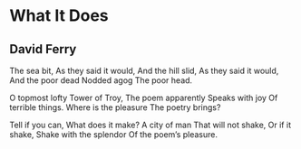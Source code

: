 # What It Does
## David Ferry
The sea bit,
As they said it would,
And the hill slid,
As they said it would,
And the poor dead
Nodded agog
The poor head.

O topmost lofty
Tower of Troy,
The poem apparently
Speaks with joy
Of terrible things.
Where is the pleasure
The poetry brings?

Tell if you can,
What does it make?
A city of man
That will not shake,
Or if it shake,
Shake with the splendor
Of the poem’s pleasure.